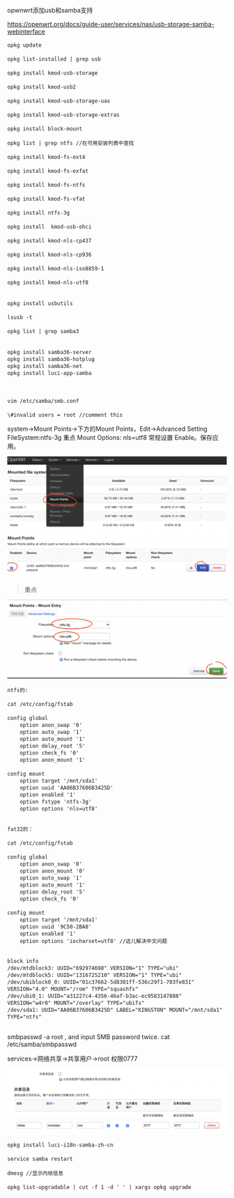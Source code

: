opwnwrt添加usb和samba支持

https://openwrt.org/docs/guide-user/services/nas/usb-storage-samba-webinterface

```
opkg update

opkg list-installed | grep usb

opkg install kmod-usb-storage

opkg install kmod-usb2

opkg install kmod-usb-storage-uas

opkg install kmod-usb-storage-extras
 
opkg install block-mount

opkg list | grep ntfs //在可用安装列表中查找

opkg install kmod-fs-ext4

opkg install kmod-fs-exfat

opkg install kmod-fs-ntfs

opkg install kmod-fs-vfat

opkg install ntfs-3g

opkg install  kmod-usb-ohci

opkg install kmod-nls-cp437

opkg install kmod-nls-cp936

opkg install kmod-nls-iso8859-1

opkg install kmod-nls-utf8


opkg install usbutils

lsusb -t

opkg list | grep samba3


opkg install samba36-server
opkg install samba36-hotplug
opkg install samba36-net
opkg install luci-app-samba



vim /etc/samba/smb.conf

\#invalid users = root //comment this

```

system->Mount Points->下方的Mount Points，Edit->Advanced Setting FileSystem:ntfs-3g 重点 Mount Options: nls=utf8  常规设置 Enable。保存应用。

![mountpoints.png img](imgs/mountpoints.png?raw=true)

> 重点

![editmountpt.png img](imgs/editmountpt.png?raw=true)
```
ntfs的:

cat /etc/config/fstab 

config global
	option anon_swap '0'
	option auto_swap '1'
	option auto_mount '1'
	option delay_root '5'
	option check_fs '0'
	option anon_mount '1'

config mount
	option target '/mnt/sda1'
	option uuid 'AA06B37606B3425D'
	option enabled '1'
	option fstype 'ntfs-3g'
	option options 'nls=utf8'
```
```

fat32的：

cat /etc/config/fstab 

config global
	option anon_swap '0'
	option anon_mount '0'
	option auto_swap '1'
	option auto_mount '1'
	option delay_root '5'
	option check_fs '0'

config mount
	option target '/mnt/sda1'
	option uuid '9C50-2BA8'
	option enabled '1'
	option options 'iocharset=utf8' //这儿解决中文问题
```
```

block info
/dev/mtdblock3: UUID="692974698" VERSION="1" TYPE="ubi"
/dev/mtdblock5: UUID="1316725210" VERSION="1" TYPE="ubi"
/dev/ubiblock0_0: UUID="01c37662-5d8301ff-536c29f1-703fe831" VERSION="4.0" MOUNT="/rom" TYPE="squashfs"
/dev/ubi0_1: UUID="a31227c4-4356-46af-b3ac-ec9583147888" VERSION="w4r0" MOUNT="/overlay" TYPE="ubifs"
/dev/sda1: UUID="AA06B37606B3425D" LABEL="KINGSTON" MOUNT="/mnt/sda1" TYPE="ntfs"


```

smbpasswd -a root , and input SMB password twice.
cat /etc/samba/smbpasswd

services->网络共享->共享用户->root 权限0777

![netshare.png img](imgs/netshare.png?raw=true)


```
opkg install luci-i18n-samba-zh-cn

service samba restart

dmesg //显示内核信息

opkg list-upgradable | cut -f 1 -d ' ' | xargs opkg upgrade
```

